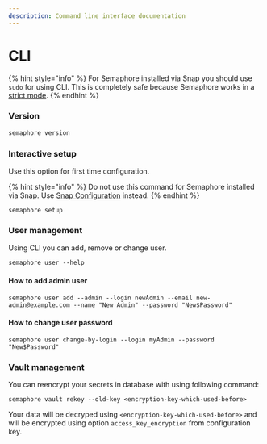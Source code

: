 ```yaml
---
description: Command line interface documentation
---
```


# CLI

{% hint style="info" %}
For Semaphore installed via Snap you should use `sudo` for using CLI. This is completely safe because Semaphore works in a [strict mode](https://snapcraft.io/docs/snap-confinement).
{% endhint %}

### Version

```bash
semaphore version
```

### Interactive setup

Use this option for first time configuration.

{% hint style="info" %}
Do not use this command for Semaphore installed via Snap. Use [Snap Configuration](https://docs.ansible-semaphore.com/administration-guide/configuration#snap-configuration) instead.
{% endhint %}

```
semaphore setup
```

### User management

Using CLI you can add, remove or change user.

```
semaphore user --help
```

#### How to add admin user
```
semaphore user add --admin --login newAdmin --email new-admin@example.com --name "New Admin" --password "New$Password"
```

#### How to change user password
```
semaphore user change-by-login --login myAdmin --password "New$Password"
```

### Vault management

You can reencrypt your secrets in database with using following command:

```
semaphore vault rekey --old-key <encryption-key-which-used-before>
```

Your data will be decryped using `<encryption-key-which-used-before>` and will be encrypted using option `access_key_encryption` from configuration key.

